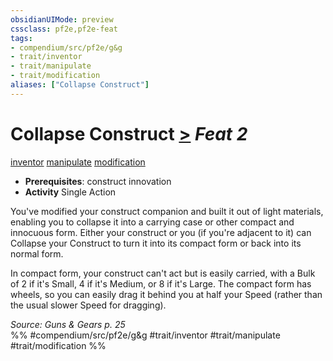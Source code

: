 ```yaml
---
obsidianUIMode: preview
cssclass: pf2e,pf2e-feat
tags:
- compendium/src/pf2e/g&g
- trait/inventor
- trait/manipulate
- trait/modification
aliases: ["Collapse Construct"]
---
```

# Collapse Construct  [>](chapter-9-playing-the-game.md#Actions "Single Action") *Feat 2*  
[inventor](Reference/Rules/Traits/inventor-g-g.md "Inventor Class Trait")  [manipulate](manipulate.md "Manipulate General Trait")  [modification](modification-g-g.md "Modification Feat Trait")  

- **Prerequisites**: construct innovation
- **Activity** Single Action

You've modified your construct companion and built it out of light materials, enabling you to collapse it into a carrying case or other compact and innocuous form. Either your construct or you (if you're adjacent to it) can Collapse your Construct to turn it into its compact form or back into its normal form.

In compact form, your construct can't act but is easily carried, with a Bulk of 2 if it's Small, 4 if it's Medium, or 8 if it's Large. The compact form has wheels, so you can easily drag it behind you at half your Speed (rather than the usual slower Speed for dragging).

*Source: Guns & Gears p. 25*  
%% #compendium/src/pf2e/g&g #trait/inventor #trait/manipulate #trait/modification %%